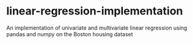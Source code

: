 # linear-regression-implementation
An implementation of univariate and multivariate linear regression using pandas and numpy on the Boston housing dataset
